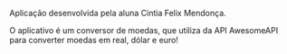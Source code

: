 Aplicação desenvolvida pela aluna Cintia Felix Mendonça.

O aplicativo é um conversor de moedas, que utiliza da API AwesomeAPI para converter moedas em real, dólar e euro!